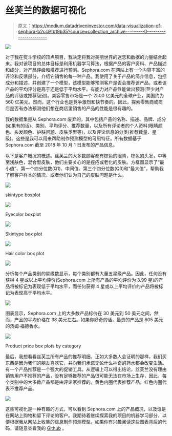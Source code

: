 # 丝芙兰的数据可视化

> 原文：<https://medium.datadriveninvestor.com/data-visualization-of-sephora-b2cc91b19b35?source=collection_archive---------0----------------------->

[![](img/bc3aa43163953fa70728c0f8dfe49494.png)](http://www.track.datadriveninvestor.com/Split11-20)

对于我在熨斗学校的顶点项目，我决定将我对美丽世界的迷恋和数据的力量结合起来。我对该项目的总体目标是利用机器学习算法，根据产品的客户资料、产品描述和成分，对产品评级和推荐进行预测。Sephora.com 在网站上有一个内容丰富的评论和反馈部分，介绍它销售的每一种产品。我使用了关于产品的简介信息，包括成分和描述，并创建了一个模型，该模型能够预测客户是否会推荐该产品，或者该产品的平均评分是高于还是低于平均水平。有能力对产品性能做出预测(至少对产品的评级或推荐级别)。美容零售市场是一个 2500 亿美元的全球产业，美国约为 560 亿美元。然而，这个行业也是竞争激烈和快节奏的。因此，探索零售商或商店是否有办法预测他们想在商店里销售的产品的性能是很有趣的。

我的数据集是从 Sephora.com 废弃的，其中包括产品的名称、描述、品牌、成分(如果有的话)、类别、平均评分、推荐数量，以及所有评论者的个人资料(眼睛颜色、头发颜色、护肤问题、皮肤类型等)，以及评论信息的分类(推荐数量、星级)。这些是我可以用来帮助制作预测模型的可用特征。所有数据基于 Sephora.com 截至 2018 年 10 月 1 日发布的产品信息。

以下是客户概况的概述。丝芙兰的大多数顾客都有棕色的眼睛，棕色的头发，中等至浅肤色，混合型皮肤，他们主要关心的是痤疮或老化的皮肤。方框图显示了“最小值”、第一个四分位数(Q1)、中间值、第三个四分位数(Q3)和“最大值”，帮助我了解客户样本的情况，或者他们认为自己的皮肤问题是什么。

![](img/bcd49553754973d6cd6ca89af8674f22.png)

skintype boxplot

![](img/9c3cb5e682747c1f36bd31fa6f34fc8f.png)

Eyecolor boxplot

![](img/3f4f9ec53d3604f50e244f625df2706d.png)

Skintype box plot

![](img/28d6d246f8b9e6eb585f3969b7810f01.png)

Hair color box plot

![](img/f99620ac347304c221ed68f0c763be7e.png)

分析每个产品类别的星级数显示，每个类别都有大量五星级产品。因此，任何没有获得 4 星或以上平均评价(Sephora.com 上所有产品的平均评价为 3.99 星)的产品将被标记为表现低于平均水平，而任何获得 4 星或以上平均评价的产品将被标记为表现高于平均水平。

![](img/9db9cb869ac69d7874ca081d1d380d17.png)

图表显示，Sephora.com 上的大多数产品标价在 30 美元到 50 美元之间，然而，产品的平均价格在 38 美元左右。如果你好奇的话，最贵的产品是 605 美元的汤姆·福德香水。

![](img/181612c7b814ba28749edba5b4838b1a.png)

Product price box plots by category

最后，我想看看丝芙兰所有产品的推荐明细。正如大多数人会证明的那样，我们买东西是因为我们的朋友喜欢它，并向我们承诺无论什么神奇的药水都会改变生活。有一个产品推荐是一个强大的促销工具。从逻辑上可以得出结论，丝芙兰没有理由销售用户不推荐的产品，没有足够推荐的产品很可能无法在市场上生存，因此，每个类别中的大多数产品都是由评论家推荐的。黄色内圈代表推荐产品，红色内圈代表不推荐产品。

![](img/b84165951f40cafe0f5e921aa7aae2f6.png)

这些可视化是一种有趣的方式，可以看到 Sephora.com 上的产品概况，以及谁是在网站上购物和留下评论的客户。我期待着继续探索我的项目的机器学习部分，以便根据我从网站上收集的信息制作预测模型。如果你有兴趣阅读这些图表背后的代码，请随意查看我的 [Github](https://github.com/catherhuang/Sephora_rating_review_analysis/blob/master/Presentation_analysis.ipynb) 。